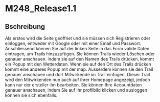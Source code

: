 # M248_Release1.1

## Bschreibung

Als erstes wird die Seite geöffnet und sie müssen sich Registrieren oder einloggen, entweder mit Google oder mit einer Email und Passwort. Anschliessend können Sie auf der linken Seite in das Form valide Daten eintragen, um Trails hinzuzufügen. Sie können Trails wieder Löschen oder genauer anschauen. Indem sie auf den Namen des Trails drücken, kommt ein Popup mit den Wetterdaten. Wenn sie auf den Ort des Trails drücken kommt eine anderes Popup mit der map. Ausserdem können sie den Trail genauer anschauen und dort Mitwirkende im Trail einfügen. Dieser Trail wird den Mitwirkenden nun auch auf ihrer Homepage angezeigt, jedoch kann nur der ersteller ihn bearbeiten.
Sie können Ihre Accountdaten genauer anschauen, indem Sie auf Ihr profilbild klicken und ausloggen können sie sich ebenfalls.
